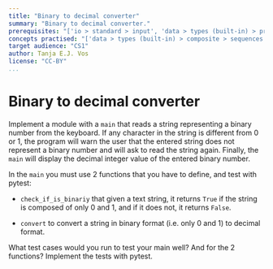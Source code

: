```yaml
---
title: "Binary to decimal converter"
summary: "Binary to decimal converter."
prerequisites: "['io > standard > input', 'data > types (built-in) > primitive > numeric', 'imperative programming > variables > variable declaration', 'imperative programming > variables > assignment']"
concepts practised: "['data > types (built-in) > composite > sequences > strings', 'expressions > operators > arithmetic operators', 'control flow > loops', 'control flow > conditionals']"
target audience: "CS1"
author: Tanja E.J. Vos
license: "CC-BY"
...
```


# Binary to decimal converter

Implement a module with a `main` that reads a string representing a binary number from the keyboard. If any character in the string is different from 0 or 1, the program will warn the user that the entered string does not represent a binary number and will ask to read the string again. Finally, the `main` will display the decimal integer value of the entered binary number.

In the `main` you must use 2 functions that you have to define, and
test with pytest:

-   `check_if_is_binariy` that given a text string, it returns
    `True` if the string is composed of only 0 and 1, and if it does
    not, it returns `False`.

-   `convert` to convert a string in binary format (i.e. only 0
    and 1) to decimal format.

What test cases would you run to test your main well? And for the 2 functions? Implement the tests with pytest.

